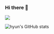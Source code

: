 ### Hi there 👋
<a><img src="https://img.shields.io/badge/jh9501@gmail.com-EA4335?style=flat-square&logo=Gmail&logoColor=ffffff"/></a>
<!--
**hyun083/hyun083** is a ✨ _special_ ✨ repository because its `README.md` (this file) appears on your GitHub profile.

Here are some ideas to get you started:

- 🔭 I’m currently working on ...
- 🌱 I’m currently learning ...
- 👯 I’m looking to collaborate on ...
- 🤔 I’m looking for help with ...
- 💬 Ask me about ...
- 📫 How to reach me: ...
- 😄 Pronouns: ...
- ⚡ Fun fact: ...
-->

![hyun's GitHub stats](https://github-readme-stats.vercel.app/api?username=hyun083&show_icons=true&theme=swift&hide=stars,prs)
